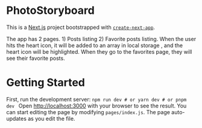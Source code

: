 # PhotoStoryboard 
 This is a [Next.js](https://nextjs.org/) project bootstrapped with [`create-next-app`](https://github.com/vercel/next.js/tree/canary/packages/create-next-app).

 The app has 2 pages. 1) Posts listing 2) Favorite posts listing. 
 When the user hits the heart icon, it will be added to an array in local storage , and the heart icon will be highlighted.
 When they go to the favorites page, they will see their favorite posts.
 
 
 # Getting Started
 First, run the development server: ```npm run dev # or yarn dev # or pnpm dev ```
 Open [http://localhost:3000](http://localhost:3000) with your browser to see the result. 
 You can start editing the page by modifying `pages/index.js`. 
 The page auto-updates as you edit the file. 
